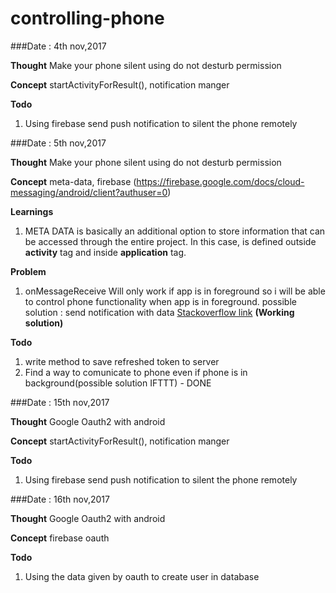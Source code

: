 # controlling-phone
###Date : 4th nov,2017

**Thought**  Make your phone silent using do not desturb permission

**Concept** startActivityForResult(), notification manger

**Todo** 
<ol>
    <li> Using firebase send push notification to silent the phone remotely </li>
</ol>


###Date : 5th nov,2017

**Thought**  Make your phone silent using do not desturb permission

**Concept** meta-data, firebase (https://firebase.google.com/docs/cloud-messaging/android/client?authuser=0)

**Learnings**
 <ol>
     <li> META DATA is basically an additional option to store information that can be accessed through the entire project. In this case, <meta-data> is defined outside <b>activity</b> tag and inside <b>application</b> tag. </li>
 </ol>
 
 **Problem**
  <ol>
      <li> onMessageReceive Will only work if app is in foreground so i will be able to control phone functionality when app is in foreground. possible solution : send notification with data <a href="https://stackoverflow.com/questions/37711082/how-to-handle-notification-when-app-in-background-in-firebase">Stackoverflow link</a> <b>(Working solution)</b></li>
  </ol>

              
**Todo** 
<ol>
    <li> write method to save refreshed token to server </li>
    <li> Find a way to comunicate to phone even if phone is in background(possible solution IFTTT) - DONE </li>
</ol>


###Date : 15th nov,2017

**Thought**  Google Oauth2 with android

**Concept** startActivityForResult(), notification manger

**Todo** 
<ol>
    <li> Using firebase send push notification to silent the phone remotely </li>
</ol>

###Date : 16th nov,2017

**Thought**  Google Oauth2 with android

**Concept** firebase oauth

**Todo** 
<ol>
    <li> Using the data given by oauth to create user in database </li>
</ol>


